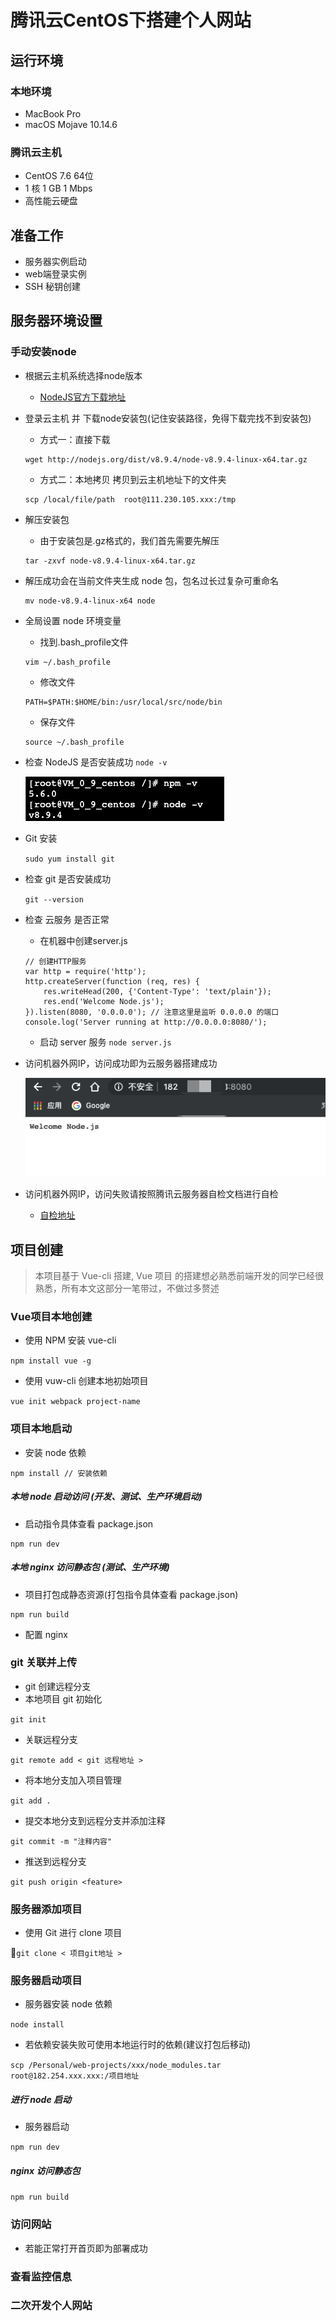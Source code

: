 # 腾讯云CentOS下搭建个人网站
## 运行环境
### 本地环境
* MacBook Pro
* macOS Mojave 10.14.6

### 腾讯云主机
* CentOS 7.6 64位
* 1 核 1 GB 1 Mbps
* 高性能云硬盘

## 准备工作
* 服务器实例启动
* web端登录实例
* SSH 秘钥创建

## 服务器环境设置
### 手动安装node
* 根据云主机系统选择node版本
	* [NodeJS官方下载地址](https://nodejs.org/en/download/)
* 登录云主机 并 下载node安装包(记住安装路径，免得下载完找不到安装包)
	* 方式一：直接下载

	```
	wget http://nodejs.org/dist/v8.9.4/node-v8.9.4-linux-x64.tar.gz
	```
	* 方式二：本地拷贝 拷贝到云主机地址下的文件夹

	```
	scp /local/file/path  root@111.230.105.xxx:/tmp
	```
* 解压安装包
	* 由于安装包是.gz格式的，我们首先需要先解压

	```
	tar -zxvf node-v8.9.4-linux-x64.tar.gz
	```	
* 解压成功会在当前文件夹生成 node 包，包名过长过复杂可重命名

	```
	mv node-v8.9.4-linux-x64 node
	```	
* 全局设置 node 环境变量 
	* 找到.bash_profile文件

	```
	vim ~/.bash_profile
	```
	* 修改文件

	```
	PATH=$PATH:$HOME/bin:/usr/local/src/node/bin
	```
	* 保存文件

	```
	source ~/.bash_profile
	```
* 检查 NodeJS 是否安装成功 `node -v`

	![](../images/node-success.png)
* Git 安装

	`sudo yum install git`

* 检查 git 是否安装成功

	`git --version`

* 检查 云服务 是否正常
	* 在机器中创建server.js
	
	```
	// 创建HTTP服务
	var http = require('http');
	http.createServer(function (req, res) {
		res.writeHead(200, {'Content-Type': 'text/plain'});
		res.end('Welcome Node.js');
	}).listen(8080, '0.0.0.0'); // 注意这里是监听 0.0.0.0 的端口
	console.log('Server running at http://0.0.0.0:8080/');
	```
	* 启动 server 服务 `node server.js`
* 访问机器外网IP，访问成功即为云服务器搭建成功

	![](../images/server-success.png)

* 访问机器外网IP，访问失败请按照腾讯云服务器自检文档进行自检
	* [自检地址](https://cloud.tencent.com/document/product/213/14633)

## 项目创建
> 本项目基于 Vue-cli 搭建, Vue 项目 的搭建想必熟悉前端开发的同学已经很熟悉，所有本文这部分一笔带过，不做过多赘述

### Vue项目本地创建
* 使用 NPM 安装 vue-cli

`npm install vue -g`

* 使用 vuw-cli 创建本地初始项目

`vue init webpack project-name`

### 项目本地启动
* 安装 node 依赖

```
npm install // 安装依赖
```

##### 本地 node 启动访问 (开发、测试、生产环境启动)
* 启动指令具体查看 package.json

```
npm run dev
```

##### 本地 nginx 访问静态包 (测试、生产环境)
* 项目打包成静态资源(打包指令具体查看 package.json)

```
npm run build
```

* 配置 nginx

### git 关联并上传
* git 创建远程分支
* 本地项目 git 初始化

`git init`

* 关联远程分支

`git remote add < git 远程地址 >`

* 将本地分支加入项目管理

`git add .`

* 提交本地分支到远程分支并添加注释

`git commit -m "注释内容" `

* 推送到远程分支

`git push origin <feature>`

### 服务器添加项目
* 使用 Git 进行 clone 项目

`git clone < 项目git地址 >`

### 服务器启动项目
* 服务器安装 node 依赖

`node install`

* 若依赖安装失败可使用本地运行时的依赖(建议打包后移动)

`scp /Personal/web-projects/xxx/node_modules.tar  root@182.254.xxx.xxx:/项目地址`

##### 进行 node 启动
* 服务器启动

`npm run dev`

##### nginx 访问静态包

`npm run build`


### 访问网站
* 若能正常打开首页即为部署成功

### 查看监控信息
### 二次开发个人网站
	
